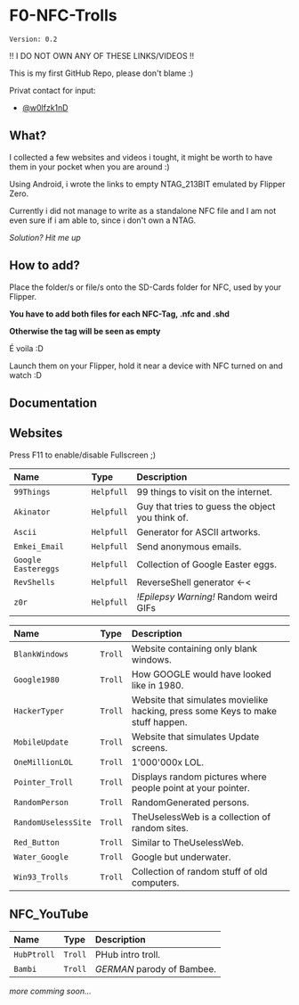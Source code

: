 # F0-NFC-Trolls

`Version: 0.2`

!! I DO NOT OWN ANY OF THESE LINKS/VIDEOS !!

This is my first GitHub Repo, please don't blame :)

Privat contact for input:

- [@w0lfzk1nD](https://github.com/w0lfzk1n)


## What?

I collected a few websites and videos i tought, it might be worth to have them in your pocket when you are around :)

Using Android, i wrote the links to empty NTAG_213BIT emulated by Flipper Zero.

Currently i did not manage to write as a standalone NFC file and I am not even sure if i am able to, since i don't own a NTAG.

*Solution? Hit me up*

## How to add?
Place the folder/s or file/s onto the SD-Cards folder for NFC, used by your Flipper.

**You have to add both files for each NFC-Tag, .nfc  and  .shd**

**Otherwise the tag will be seen as empty**

É voila :D 

Launch them on your Flipper, hold it near a device with NFC turned on and watch :D 

## Documentation

## Websites

Press F11 to enable/disable Fullscreen ;)

| Name      | Type     | Description                |
| :-------- | :------- | :------------------------- |
| `99Things` | `Helpfull` | 99 things to visit on the internet. |
| `Akinator` | `Helpfull` | Guy that tries to guess the object you think of. |
| `Ascii` | `Helpfull` | Generator for ASCII artworks. |
| `Emkei_Email` | `Helpfull` | Send anonymous emails. |
| `Google Eastereggs` | `Helpfull` | Collection of Google Easter eggs. |
| `RevShells` | `Helpfull` | ReverseShell generator <-< |
| `z0r` | `Helpfull` | *!Epilepsy Warning!* Random weird GIFs|

| Name      | Type     | Description                |
| :-------- | :------- | :------------------------- |
| `BlankWindows` | `Troll` | Website containing only blank windows. |
| `Google1980` | `Troll` | How GOOGLE would have looked like in 1980. |
| `HackerTyper` | `Troll` | Website that simulates movielike hacking, press some Keys to make stuff happen. |
| `MobileUpdate` | `Troll` | Website that simulates Update screens. |
| `OneMillionLOL` | `Troll` | 1'000'000x LOL. |
| `Pointer_Troll` | `Troll` | Displays random pictures where people point at your pointer. |
| `RandomPerson` | `Troll` | RandomGenerated persons. |
| `RandomUselessSite` | `Troll` | TheUselessWeb is a collection of random sites. |
| `Red_Button` | `Troll` | Similar to TheUselessWeb. |
| `Water_Google` | `Troll` | Google but underwater. |
| `Win93_Trolls` | `Troll` | Collection of random stuff of old computers. |


## NFC_YouTube

| Name      | Type     | Description                |
| :-------- | :------- | :------------------------- |
| `HubPtroll` | `Troll` | PHub intro troll. |
| `Bambi` | `Troll` | *GERMAN* parody of Bambee. |

*more comming soon...*
